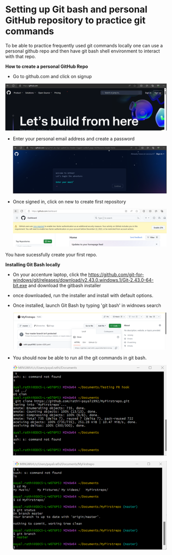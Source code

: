  # Setting up Git bash and personal GitHub repository to practice git commands

 To be able to practice frequently used git commands locally one can use a personal github repo and then have git bash shell environment to interact with that repo.

 **How to create a personal GitHub Repo**

* Go to github.com and click on signup

![image info](./images/github_1.png)

* Enter your personal email address and create a password

  ![image info](./images/github_2.png)

* Once signed in, click on new to create first repository

  ![image info](./images/github_3.png)

You have sucessfully create your first repo.

**Installing Git Bash locally**

* On your accenture laptop, click the https://github.com/git-for-windows/git/releases/download/v2.43.0.windows.1/Git-2.43.0-64-bit.exe and download the gitbash installer

* once downloaded, run the installer and install with default options.

* Once installed, launch Git Bash by typing 'git bash' in widnows search

  ![image info](./images/github_4.png)

* You should now be able to run all the git commands in git bash.

  ![image info](./images/github_5.png)

  ![image info](./images/github_6.png)







